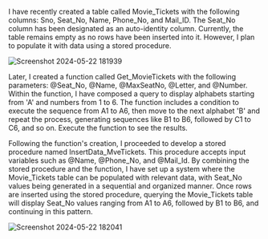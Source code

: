I have recently created a table called Movie_Tickets with the following columns: Sno, Seat_No, Name, Phone_No, and Mail_ID. The Seat_No column has been designated as an auto-identity column. 
Currently, the table remains empty as no rows have been inserted into it. However, I plan to populate it with data using a stored procedure.

![Screenshot 2024-05-22 181939](https://github.com/Sindhupriya717/Generate-SeatNumbers-For-MovieTickets/assets/133346654/26fa4e5d-8fd0-43af-8486-ac90ab689534)


Later, I created a function called Get_MovieTickets with the following parameters: @Seat_No, @Name, @MaxSeatNo, @Letter, and @Number. Within the function, I have composed a query to display alphabets starting from 'A' and numbers from 1 to 6. The function includes a condition to execute the sequence from A1 to A6, then move to the next alphabet 'B' and repeat the process, generating sequences like B1 to B6, followed by C1 to C6, and so on. Execute the function to see the results.


Following the function's creation, I proceeded to develop a stored procedure named InsertData_MveTickets. This procedure accepts input variables such as @Name, @Phone_No, and @Mail_Id.
By combining the stored procedure and the function, I have set up a system where the Movie_Tickets table can be populated with relevant data, with Seat_No values being generated in a sequential and organized manner. Once rows are inserted using the stored procedure, querying the Movie_Tickets table will display Seat_No values ranging from A1 to A6, followed by B1 to B6, and continuing in this pattern.

![Screenshot 2024-05-22 182041](https://github.com/Sindhupriya717/Generate-SeatNumbers-For-MovieTickets/assets/133346654/d8ee6372-abb1-42cd-99db-9ddafcdafd76)
